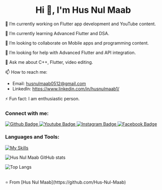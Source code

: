 
 <h1 align="center">Hi 👋, I'm Hus Nul Maab</h1>

 🔭 I’m currently working on Flutter app development and YouTube content.

🌱 I’m currently learning Advanced Flutter and DSA.

👯 I’m looking to collaborate on Mobile apps and programming content.

🤔 I’m looking for help with Advanced Flutter and API integration.

💬 Ask me about C++, Flutter, video editing.

📫 How to reach me:
- Email: husnulmaab0512@gmail.com
- LinkedIn: https://www.linkedin.com/in/husnulmaab1/

⚡ Fun fact:
I am enthusiastic person. 


  
### Connect with me:
<div id="badges">
  <a href="https://github.com/Hus-Nul-Maab">
    <img src="https://img.shields.io/badge/Github-white?style=for-the-badge&logo=Github&logoColor=black" alt="Github Badge"/>
  </a>
  <a href="https://www.youtube.com/@HM_Academy">
    <img src="https://img.shields.io/badge/YouTube-red?style=for-the-badge&logo=youtube&logoColor=white" alt="Youtube Badge"/>
  </a>
   <a href="https://www.instagram.com/hmacademy_official/">
    <img src="https://img.shields.io/badge/Instagram-purple?style=for-the-badge&logo=instagram&logoColor=white" alt="Instagram Badge"/>
  </a>
   <a href="https://www.facebook.com/Husnulmaabacademy/">
    <img src="https://img.shields.io/badge/Facebook-blue?style=for-the-badge&logo=facebook&logoColor=white" alt="Facebook Badge"/>
  </a>
</div>

### Languages and Tools:
[![My Skills](https://skillicons.dev/icons?i=flutter,dart,github,git,cpp&perline=5)](https://skillicons.dev)

![Hus Nul Maab GitHub stats](https://github-readme-stats.vercel.app/api?username=Hus-Nul-Maab&show_icons=true&theme=dark)

![Top Langs](https://github-readme-stats.vercel.app/api/top-langs/?username=Hus-Nul-Maab&theme=dark)


<br>
⭐️ From [Hus Nul Maab](https://github.com/Hus-Nul-Maab)

